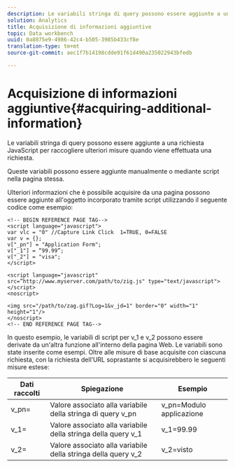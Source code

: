```yaml
---
description: Le variabili stringa di query possono essere aggiunte a una richiesta JavaScript per raccogliere ulteriori misure quando viene effettuata una richiesta.
solution: Analytics
title: Acquisizione di informazioni aggiuntive
topic: Data workbench
uuid: 0a8075e9-4986-42c4-b505-3985b433cf8e
translation-type: tm+mt
source-git-commit: aec1f7b14198cdde91f61d490a235022943bfedb

---
```



# Acquisizione di informazioni aggiuntive{#acquiring-additional-information}

Le variabili stringa di query possono essere aggiunte a una richiesta JavaScript per raccogliere ulteriori misure quando viene effettuata una richiesta.

Queste variabili possono essere aggiunte manualmente o mediante script nella pagina stessa.

Ulteriori informazioni che è possibile acquisire da una pagina possono essere aggiunte all&#39;oggetto incorporato tramite script utilizzando il seguente codice come esempio:

```
<!-- BEGIN REFERENCE PAGE TAG--> 
<script language="javascript"> 
var vlc = "0" //Capture Link Click  1=TRUE, 0=FALSE 
var v = {}; 
v["_pn"] = "Application Form"; 
v["_1"] = “99.99”; 
v["_2"] = "visa"; 
</script> 
 
<script language="javascript" src=”http://www.myserver.com/path/to/zig.js" type="text/javascript"></script> 
<noscript> 
 
<img src="/path/to/zag.gif?Log=1&v_jd=1" border="0" width="1" height="1"/> 
</noscript> 
<!-- END REFERENCE PAGE TAG-->
```

In questo esempio, le variabili di script per v_1 e v_2 possono essere derivate da un&#39;altra funzione all&#39;interno della pagina Web. Le variabili sono state inserite come esempi. Oltre alle misure di base acquisite con ciascuna richiesta, con la richiesta dell’URL soprastante si acquisirebbero le seguenti misure estese:

| Dati raccolti | Spiegazione | Esempio |
|---|---|---|
| v_pn= | Valore associato alla variabile della stringa di query v_pn | v_pn=Modulo applicazione |
| v_1= | Valore associato alla variabile della stringa della query v_1 | v_1=99.99 |
| v_2= | Valore associato alla variabile della stringa della query v_2 | v_2=visto |

